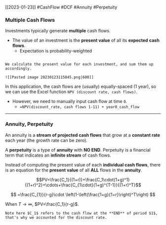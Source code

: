 [[2023-01-23]] #CashFlow #DCF #Annuity #Perpetuity

### Multiple Cash Flows
Investments typically generate **multiple** cash flows.
- The value of an investment is the **present value** of all its **expected** **cash flows**.
	- Expectation is probability-weighted

```ad-example

We calculate the present value for each investment, and sum them up accordingly.

![[Pasted image 20230123115845.png|600]]
```

In this application, the cash flows are (usually) equally-spaced (1 year),  so we can use the Excel function `NPV (discount rate, cash flows)`.
-  However, we need to manually input cash flow at time `0`.
	- `=NPV(discount_rate, cash flows 1-11) + year0_cash_flow`

---

### Annuity, Perpetuity
An annuity is a **stream of projected cash flows** that grow at a **constant rate** each year (the growth rate can be zero).

A **perpetuity** is a type of **annuity** with **NO END**.  Perpetuity is a financial term that indicates an **infinite stream** of cash flows.

Instead of computing the present value of each **individual cash flows**, there is an equation for the **present value** of all **ALL** flows in the **annuity**.

$$PV=\frac{C_1}{(1+r)}+\frac{C_1\cdot(1+g)^1}{(1+r)^2}+\cdots+\frac{C_{1\cdot}(1+g)^{T-1}}{(1+r)^T}$$

$$
=\frac{C_{1}}{r-g}\cdot \left(1-\left(\frac{1+g}{1+r}\right)^T\right)
$$

When $T\to \infty$, $PV=\frac{C_1}{r-g}$.

```ad-note
Note here $C_1$ refers to the cash flow at the **END** of period $1$, that's why we accounted for the discount rate.
```


